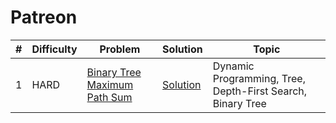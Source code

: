 # Patreon

| # | Difficulty | Problem | Solution | Topic |
|---|------------|---------|----------|--------|
| 1 | HARD | [Binary Tree Maximum Path Sum](https://leetcode.com/problems/binary-tree-maximum-path-sum) | [Solution](../coding/datastructures/binaryTree/Solutions.java) | Dynamic Programming, Tree, Depth-First Search, Binary Tree |
